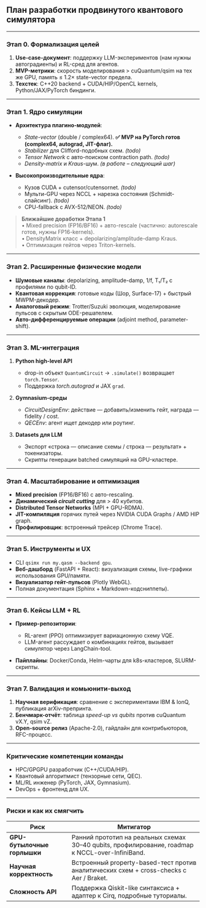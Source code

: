 ## План разработки продвинутого квантового симулятора

---

### Этап 0. Формализация целей

1. **Use-case-документ**: поддержку LLM-экспериментов (нам нужны автоградиенты) и RL-сред для агентов.
2. **MVP-метрики**: скорость моделирования > cuQuantum/qsim на тех же GPU, память ≤ 1.2× state-vector предела.
3. **Техстек**: C++20 backend + CUDA/HIP/OpenCL kernels, Python/JAX/PyTorch биндинги.

---

### Этап 1. Ядро симуляции

* **Архитектура плагино-модулей**:

  * *State-vector* (double / complex64). **✅ MVP на PyTorch готов (complex64, autograd, JIT-флаг).**
  * *Stabilizer* для Clifford-подобных схем. *(todo)*
  * *Tensor Network* с авто-поиском contraction path. *(todo)*
  * *Density-matrix* и *Kraus*-шум. *(в работе – следующий шаг)*
* **Высокопроизводительные ядра**:

  * Кузов CUDA + cutensor/cutensornet. *(todo)*
  * Мульти-GPU через NCCL + нарезка состояния (Schmidt-слайсинг). *(todo)*
  * CPU-fallback с AVX-512/NEON. *(todo)*

> **Ближайшие доработки Этапа 1**  
> • Mixed precision (FP16/BF16) + авто-rescale (частично: autorescale готов, нужны FP16-kernels).  
> • DensityMatrix класс + depolarizing/amplitude-damp Kraus.  
> • Оптимизация гейтов через Triton-kernels.

---

### Этап 2. Расширенные физические модели

* **Шумовые каналы**: depolarizing, amplitude-damp, 1/f, T₁/T₂ с профилями по qubit-ID.
* **Квантовая коррекция**: готовые коды (Шор, Surface-17) + быстрый MWPM-декодер.
* **Аналоговый режим**: Trotter/Suzuki эволюция, моделирование пульсов с скрытым ODE-решателем.
* **Авто-дифференцируемые операции** (adjoint method, parameter-shift).

---

### Этап 3. ML-интеграция

1. **Python high-level API**

   * drop-in объект `QuantumCircuit` → `.simulate()` возвращает `torch.Tensor`.
   * Поддержка *torch.autograd* и JAX `grad`.
2. **Gymnasium-среды**

   * *CircuitDesignEnv*: действие — добавить/изменить гейт, награда — fidelity / cost.
   * *QECEnv*: агент ищет декодер или роутинг.
3. **Datasets для LLM**

   * Экспорт «строка — описание схемы / строка — результат» + токенизаторы.
   * Скрипты генерации batched симуляций на GPU-кластере.

---

### Этап 4. Масштабирование и оптимизация

* **Mixed precision** (FP16/BF16) с авто-rescaling.
* **Динамический *circuit cutting*** для > 40 кубитов.
* **Distributed Tensor Networks** (MPI + GPU-RDMA).
* **JIT-компиляция** горячих путей через NVIDIA CUDA Graphs / AMD HIP graph.
* **Профилировщик**: встроенный трейсер (Chrome Trace).

---

### Этап 5. Инструменты и UX

* CLI `qsimx run my.qasm --backend gpu`.
* **Веб-дашборд** (FastAPI + React): визуализация схемы, live-графики использования GPU/памяти.
* **Визуализатор гейт-пульсов** (Plotly WebGL).
* Полная документация (Sphinx + Markdown-кодсниппеты).

---

### Этап 6. Кейсы LLM + RL

* **Пример-репозитории**:

  * RL-агент (PPO) оптимизирует вариационную схему VQE.
  * LLM-агент рассуждает о комбинациях гейтов, вызывает симулятор через LangChain-tool.
* **Пайплайны**: Docker/Conda, Helm-чарты для k8s-кластеров, SLURM-скрипты.

---

### Этап 7. Валидация и комьюнити-выход

1. **Научная верификация**: сравнение с экспериментами IBM & IonQ, публикация arXiv-препринта.
2. **Бенчмарк-отчёт**: таблица *speed-up vs qubits* против cuQuantum vX.Y, qsim vZ.
3. **Open-source релиз** (Apache-2.0), гайдлайн для контрибьюторов, RFC-процесс.

---

### Критические компетенции команды

* HPC/GPGPU разработчик (C++/CUDA/HIP).
* Квантовый алгоритмист (тензорные сети, QEC).
* ML/RL инженер (PyTorch, JAX, Gymnasium).
* DevOps + фронтенд для UX.

---

### Риски и как их смягчить

| Риск                        | Митигатор                                                                                        |
| --------------------------- | ------------------------------------------------------------------------------------------------ |
| **GPU-бутылочные горлышки** | Ранний прототип на реальных схемах 30–40 qubits, профилирование, roadmap к NCCL-over-InfiniBand. |
| **Научная корректность**    | Встроенный property-based-тест против аналитических схем + cross-checks с Aer / Braket.          |
| **Сложность API**           | Поддержка Qiskit-like синтаксиса + адаптер к Cirq, подробные туториалы.                          |
